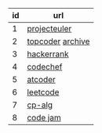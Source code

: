 id | url 
--- | --- 
1 | [projecteuler](https://projecteuler.net/archives)
2 | [topcoder](https://www.topcoder.com/tc?module=MatchList&sc=&sd=&nr=50&sr=151) [archive](https://www.hackerrank.com/contests/archived)
3 | [hackerrank](https://www.hackerrank.com/dashboard) 
4 | [codechef](https://www.codechef.com/contests) 
5 | [atcoder](https://atcoder.jp/users/tourist/history) 
6 | [leetcode](https://leetcode.com/tag/dynamic-programming/) 
7 | [cp-alg](https://cp-algorithms.com/#contributing)   
8 | [code jam](https://github.com/google/coding-competitions-archive/tree/main/codejam)    

